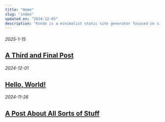```yaml
---
title: "Home"
slug: "index"
updated_on: "2024-12-05"
description: "Kondo is a minimalist static site generator focused on simplicity and ease of use. Create clean, fast websites with no dependencies or clutter."
---
```


###### 2025-1-15
## [A Third and Final Post](final.html)

###### 2024-12-01
## [Hello, World!](hello.html)

###### 2024-11-26
## [A Post About All Sorts of Stuff](slug.html)
